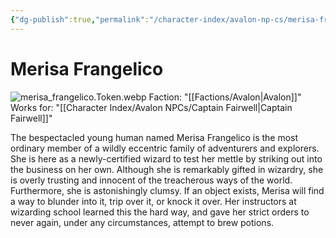 ```yaml
---
{"dg-publish":true,"permalink":"/character-index/avalon-np-cs/merisa-frangelico/","title":"Merisa Frangelico","tags":["Avalon","NPC"],"created":"2025-05-30T19:47:50.000-05:00"}
---
```


# Merisa Frangelico
![merisa_frangelico.Token.webp](/img/user/Assets/Voidbound%20token%20images/merisa_frangelico.Token.webp)
Faction: "[[Factions/Avalon\|Avalon]]"
Works for: "[[Character Index/Avalon NPCs/Captain Fairwell\|Captain Fairwell]]"

The bespectacled young human named Merisa Frangelico is the most ordinary member of a wildly eccentric family of adventurers and explorers. She is here as a newly-certified wizard to test her mettle by striking out into the business on her own. Although she is remarkably gifted in wizardry, she is overly trusting and innocent of the treacherous ways of the world. Furthermore, she is astonishingly clumsy. If an object exists, Merisa will find a way to blunder into it, trip over it, or knock it over. Her instructors at wizarding school learned this the hard way, and gave her strict orders to never again, under any circumstances, attempt to brew potions.